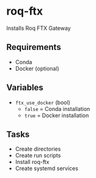 # roq-ftx

Installs Roq FTX Gateway

## Requirements

* Conda
* Docker (optional)

## Variables

* `ftx_use_docker` (bool)
  * `false` = Conda installation
  * `true` = Docker installation

## Tasks

* Create directories
* Create run scripts
* Install roq-ftx
* Create systemd services
